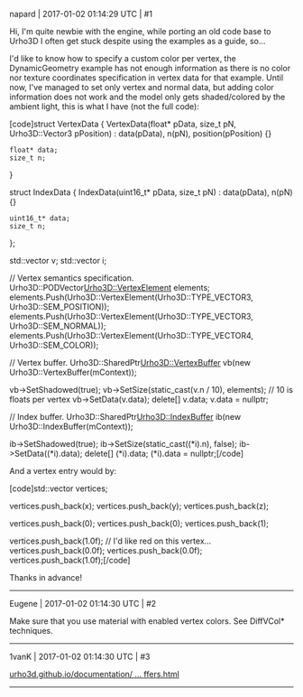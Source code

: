 napard | 2017-01-02 01:14:29 UTC | #1

Hi, I'm quite newbie with the engine, while porting an old code base to Urho3D I often get stuck despite using the examples as a guide, so...

I'd like to know how to specify a custom color per vertex, the DynamicGeometry example has not enough information as there is no color nor texture coordinates specification in vertex data for that example. Until now, I've managed to set only vertex and normal data, but adding color information does not work and the model only gets shaded/colored by the ambient light, this is what I have (not the full code):

[code]struct VertexData
{
    VertexData(float* pData, size_t pN, Urho3D::Vector3 pPosition) :
        data(pData), n(pN), position(pPosition) {}
    
    float* data;
    size_t n;
}

struct IndexData
{
    IndexData(uint16_t* pData, size_t pN) :
        data(pData), n(pN) {}

    uint16_t* data;
    size_t n;
};

std::vector<VertexData> v;
std::vector<IndexData> i;

// Vertex semantics specification.
Urho3D::PODVector<Urho3D::VertexElement> elements;
elements.Push(Urho3D::VertexElement(Urho3D::TYPE_VECTOR3, Urho3D::SEM_POSITION));
elements.Push(Urho3D::VertexElement(Urho3D::TYPE_VECTOR3, Urho3D::SEM_NORMAL));
elements.Push(Urho3D::VertexElement(Urho3D::TYPE_VECTOR4, Urho3D::SEM_COLOR));

// Vertex buffer.
Urho3D::SharedPtr<Urho3D::VertexBuffer> vb(new Urho3D::VertexBuffer(mContext));

vb->SetShadowed(true);
vb->SetSize(static_cast<unsigned int>(v.n / 10), elements); // 10 is floats per vertex
vb->SetData(v.data);
delete[] v.data;
v.data = nullptr;

// Index buffer.
Urho3D::SharedPtr<Urho3D::IndexBuffer> ib(new Urho3D::IndexBuffer(mContext));

ib->SetShadowed(true);
ib->SetSize(static_cast<unsigned int>((*i).n), false);
ib->SetData((*i).data);
delete[] (*i).data;
(*i).data = nullptr;[/code]

And a vertex entry would by:

[code]std::vector<float> vertices;

vertices.push_back(x);
vertices.push_back(y);
vertices.push_back(z);

vertices.push_back(0);
vertices.push_back(0);
vertices.push_back(1);

vertices.push_back(1.0f); // I'd like red on this vertex...
vertices.push_back(0.0f);
vertices.push_back(0.0f);
vertices.push_back(1.0f);[/code]

Thanks in advance!

-------------------------

Eugene | 2017-01-02 01:14:30 UTC | #2

Make sure that you use material with enabled vertex colors.
See DiffVCol* techniques.

-------------------------

1vanK | 2017-01-02 01:14:30 UTC | #3

[urho3d.github.io/documentation/ ... ffers.html](https://urho3d.github.io/documentation/1.6/_vertex_buffers.html)

-------------------------


